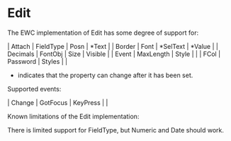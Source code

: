 # Edit

The EWC implementation of Edit has some degree of support for:

 |   Attach    |   FieldType  |   Posn     |  *Text    |
 |   Border    |   Font       |  *SelText  |  *Value   |
 |   Decimals  |   FontObj    |   Size     |   Visible |
 |   Event     |   MaxLength  |   Style    |           |
 |   FCol      |   Password   |   Styles   |           |

* indicates that the property can change after it has been set.

Supported events:

 |  Change  |  GotFocus  |  KeyPress  |         |

Known limitations of the Edit implementation:

There is limited support for FieldType, but Numeric and Date should work.

                                                    
